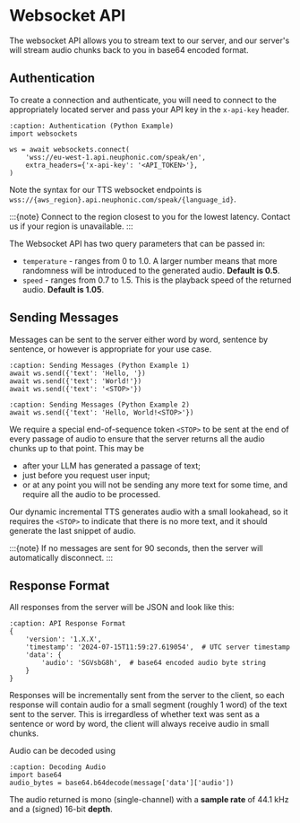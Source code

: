 # Websocket API
The websocket API allows you to stream text to our server, and our server's will stream audio
chunks back to you in base64 encoded format.

## Authentication
To create a connection and authenticate, you will need to connect to the appropriately located
server and pass your API key in the `x-api-key` header.
```{code-block} python
:caption: Authentication (Python Example)
import websockets

ws = await websockets.connect(
    'wss://eu-west-1.api.neuphonic.com/speak/en',
    extra_headers={'x-api-key': '<API_TOKEN>'},
)
```
Note the syntax for our TTS websocket endpoints is `wss://{aws_region}.api.neuphonic.com/speak/{language_id}`.

:::{note}
Connect to the region closest to you for the lowest latency. Contact us if your region is unavailable.
:::

The Websocket API has two query parameters that can be passed in:
 - `temperature` - ranges from 0 to 1.0. A larger number means that more randomness will be
 introduced to the generated audio. **Default is 0.5**.
 - `speed` - ranges from 0.7 to 1.5. This is the playback speed of the returned audio. **Default is 1.05**.

## Sending Messages
Messages can be sent to the server either word by word, sentence by sentence, or however is appropriate
for your use case.
```{code-block} python
:caption: Sending Messages (Python Example 1)
await ws.send({'text': 'Hello, '})
await ws.send({'text': 'World!'})
await ws.send({'text': '<STOP>'})
```

```{code-block} python
:caption: Sending Messages (Python Example 2)
await ws.send({'text': 'Hello, World!<STOP>'})
```
We require a special end-of-sequence token `<STOP>` to be sent at the end of every passage of audio
to ensure that the server returns all the audio chunks up to that point. This may be
 - after your LLM has generated a passage of text;
 - just before you request user input;
 - or at any point you will not be sending any more text for some time, and require all the audio
 to be processed.

Our dynamic incremental TTS generates audio with a small lookahead, so it requires the `<STOP>` to
indicate that there is no more text, and it should generate the last snippet of audio.

:::{note}
If no messages are sent for 90 seconds, then the server will automatically disconnect.
:::

## Response Format
All responses from the server will be JSON and look like this:
```{code-block} python
:caption: API Response Format
{
    'version': '1.X.X',
    'timestamp': '2024-07-15T11:59:27.619054',  # UTC server timestamp
    'data': {
        'audio': 'SGVsbG8h',  # base64 encoded audio byte string
    }
}
```
Responses will be incrementally sent from the server to the client, so each response will contain
audio for a small segment (roughly 1 word) of the text sent to the server.
This is irregardless of whether text was sent as a sentence or word by word, the client will always
receive audio in small chunks.

Audio can be decoded using
```{code-block} python
:caption: Decoding Audio
import base64
audio_bytes = base64.b64decode(message['data']['audio'])
```

The audio returned is mono (single-channel) with a **sample rate** of 44.1 kHz and a (signed) 16-bit **depth**.
